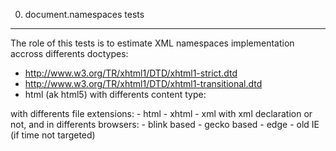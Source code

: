 0) document.namespaces tests
----------------------------

The role of this tests is to estimate XML namespaces implementation accross
differents doctypes:
- http://www.w3.org/TR/xhtml1/DTD/xhtml1-strict.dtd
- http://www.w3.org/TR/xhtml1/DTD/xhtml1-transitional.dtd
- html (ak html5)
with differents content type:
<meta http-equiv="Content-Type" content="text/html; charset=utf-8" />
<meta http-equiv="Content-Type" content="application/xhtml+xml; charset=utf-8" />
with differents file extensions:
- html
- xhtml
- xml
with xml declaration or not,
and in differents browsers:
- blink based
- gecko based
- edge
- old IE (if time not targeted)